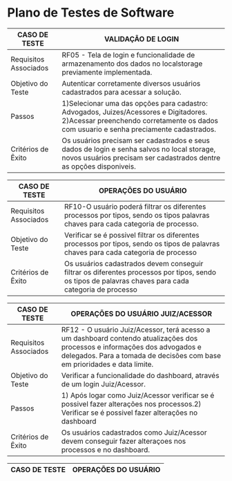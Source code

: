 # Plano de Testes de Software

| CASO DE TESTE         | VALIDAÇÃO DE LOGIN                                                                                                                            |
| --------------------- | --------------------------------------------------------------------------------------------------------------------------------------------- |
| Requisitos Associados | RF05 - Tela de login e funcionalidade de armazenamento dos dados no localstorage previamente implementada.                                         |
| Objetivo do Teste     | Autenticar corretamente diversos usuários cadastrados para acessar a solução.                                                                 |
| Passos                | 1)Selecionar uma das opções para cadastro: Advogados, Juizes/Acessores e Digitadores. 2)Acessar preenchendo corretamente os dados com usuario e                           senha preciamente cadastrados.|
|Critérios de Êxito     | Os usuários precisam ser cadastrados e seus dados de login e senha salvos no local storage, novos usuários precisam ser cadastrados  dentre as opções disponiveis.|


| CASO DE TESTE         | OPERAÇÕES DO USUÁRIO                                                                                                                    |
| --------------------- | --------------------------------------------------------------------------------------------------------------------------------------- |
| Requisitos Associados | RF10-O usuário poderá filtrar os diferentes processos por tipos, sendo os tipos palavras chaves para cada categoria de processo.        |
| Objetivo do Teste     | Verificar se é possivel filtrar os diferentes processos por tipos, sendo os tipos de palavras chaves para cada categoria de processo    |
| Critérios de Êxito    | Os usuários cadastrados devem conseguir filtrar os diferentes processos por tipos, sendo os tipos de palavras chaves para cada categoria de processo |

| CASO DE TESTE         | OPERAÇÕES DO USUÁRIO   JUIZ/ACESSOR                                                                                                           |
| --------------------- | --------------------------------------------------------------------------------------------------------------------------------------------- |
| Requisitos Associados | RF12 - O usuário Juiz/Acessor, terá acesso a um dashboard contendo atualizações dos processos e informações dos advogados e delegados. Para a tomada de decisões com base em prioridades e data limite. |
| Objetivo do Teste     | Verificar a funcionalidade do dashboard, através de um login Juiz/Acessor.
| Passos                | 1) Após logar como Juiz/Acessor verificar se é possivel fazer alterações nos processos.2) Verificar se é possivel fazer alterações no dashboard|
| Critérios de Êxito    | Os usuários cadastrados como Juiz/Acessor devem conseguir fazer alteraçoes nos processos e no dashboard. |

| CASO DE TESTE         | OPERAÇÕES DO USUÁRIO                                                                                                            |
| --------------------- | --------------------------------------------------------------------------------------------------------------------------------------------- |


